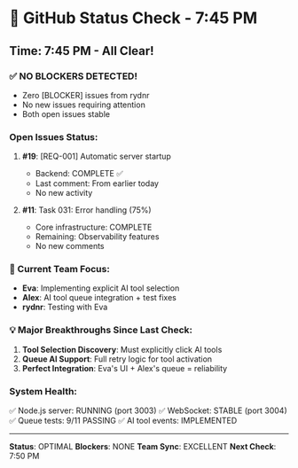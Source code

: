 # 🐙 GitHub Status Check - 7:45 PM

## Time: 7:45 PM - All Clear!

### ✅ NO BLOCKERS DETECTED!
- Zero [BLOCKER] issues from rydnr
- No new issues requiring attention
- Both open issues stable

### Open Issues Status:
1. **#19**: [REQ-001] Automatic server startup
   - Backend: COMPLETE ✅
   - Last comment: From earlier today
   - No new activity
   
2. **#11**: Task 031: Error handling (75%)
   - Core infrastructure: COMPLETE
   - Remaining: Observability features
   - No new comments

### 🎯 Current Team Focus:
- **Eva**: Implementing explicit AI tool selection
- **Alex**: AI tool queue integration + test fixes
- **rydnr**: Testing with Eva

### 💡 Major Breakthroughs Since Last Check:
1. **Tool Selection Discovery**: Must explicitly click AI tools
2. **Queue AI Support**: Full retry logic for tool activation
3. **Perfect Integration**: Eva's UI + Alex's queue = reliability

### System Health:
✅ Node.js server: RUNNING (port 3003)
✅ WebSocket: STABLE (port 3004)
✅ Queue tests: 9/11 PASSING
✅ AI tool events: IMPLEMENTED

---
**Status**: OPTIMAL
**Blockers**: NONE
**Team Sync**: EXCELLENT
**Next Check**: 7:50 PM